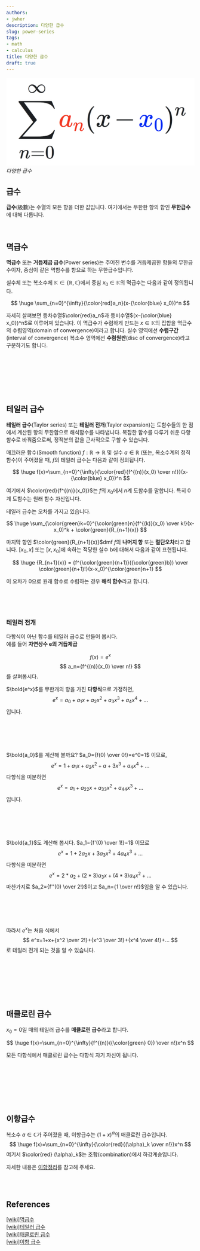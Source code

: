 ```yaml
---
authors:
- jwher
description: 다양한 급수
slug: power-series
tags:
- math
- calculus
title: 다양한 급수
draft: true
---
```


![power series](power-series-formula.png)
*다양한 급수*

<!--truncate-->

## 급수
**급수**(級數)는 수열의 모든 항을 더한 값입니다.
여기에서는 무한한 항의 합인 **무한급수** 에 대해 다룹니다.

<br/>

## 멱급수
**멱급수** 또는 **거듭제곱 급수**(Power series)는 주어진 변수를 거듭제곱한 항들의 무한급수이자,
중심이 같은 멱함수를 항으로 하는 무한급수입니다.

실수체 또는 복소수체 $\mathbb{K} \in \{\mathbb{R,C}\}$에서 중심 $x_0 \in \mathbb{K}$의 멱급수는 다음과 같이 정의됩니다.

$$
\huge
\sum_{n=0}^{\infty}{\color{red}a_n}(x-{\color{blue} x_0})^n
$$

자세히 살펴보면 등차수열$\color{red}a_n$과 등비수열$(x-{\color{blue} x_0})^n$로 이루어져 있습니다.
이 멱급수가 수렴하게 만드는 $x \in \mathbb{K}$의 집합을 멱급수의 수렴영역(domain of convergence)이라고 합니다.
실수 영역에선 **수렴구간**(interval of convergence)
복소수 영역에선 **수렴원판**(disc of convergence)라고 구분하기도 합니다.

<br/><br/><br/><br/><br/><br/>

## 테일러 급수
**테일러 급수**(Taylor series) 또는 **테일러 전개**(Taylor expansion)는 도함수들의 한 점에서 계산된 항의 무한합으로 해석함수를 나타냅니다.
복잡한 함수를 다루기 쉬운 다항함수로 바꿔줌으로써, 정적분의 값을 근사적으로 구할 수 있습니다.

매끄러운 함수(Smooth function) $f:\mathbb{R} \rightarrow \mathbb{R}$ 및 실수 $a \in \mathbb{R}$
(또는, 복소수계의 정칙함수)이 주어졌을 때,
$f$의 테일러 급수는 다음과 같이 정의됩니다.

$$
\huge
f(x)=\sum_{n=0}^{\infty}{\color{red}{f^{(n)}(x_0) \over n!}}(x-{\color{blue} x_0})^n
$$

여기에서 $\color{red}{f^{(n)}(x_0)}$는 $f$의 $x_0$에서 $n$계 도함수를 말합니다.
특히 0계 도함수는 원래 함수 자신입니다.

테일러 급수는 오차를 가지고 있습니다.

$$
\huge
\sum_{\color{green}k=0}^{\color{green}n}{f^{(k)}(x_0) \over k!}(x-x_0)^k + \color{green}{R_{n+1}(x)}
$$

마지막 항인 $\color{green}{R_{n+1}(x)}$dmf $f$의 **나머지 항** 또는 **절단오차**라고 합니다.
$[x_0,x]$ 또는 $[x,x_0]$에 속하는 적당한 실수 b에 대해서 다음과 같이 표현됩니다.

$$
\huge
{R_{n+1}(x)} = {f^{\color{green}(n+1)}({\color{green}b}) \over \color{green}(n+1)!}(x-x_0)^{\color{green}n+1}
$$

이 오차가 0으로 원래 함수로 수렴하는 경우 **해석 함수**라고 합니다.

<br/><br/><br/>

### 테일러 전개

다항식이 아닌 함수를 테일러 급수로 만들어 봅시다.  
예를 들어 **자연상수 e의 거듭제곱**

$$
f(x)=e^x
$$
$$
a_n={f^{(n)}(x_0) \over n!}
$$
를 살펴봅시다.

$\bold{e^x}$를 무한개의 항을 가진 **다항식**으로 가정하면,
$$
e^x=a_0+a_1x+a_2x^2+a_3x^3+a_4x^4+...
$$
입니다.

<br/><br/><br/><br/>

$\bold{a_0}$를 계산해 볼까요? $a_0={f(0) \over 0!}=e^0=1$ 이므로,
$$
e^x=1+a_1x+a_2x^2+a+3x^3+a_4x^4+...
$$
다항식을 미분하면
$$
e^x=a_1+a_22x+a_33x^2+a_44x^3+...
$$
입니다.

<br/><br/><br/><br/>

$\bold{a_1}$도 계산해 봅시다. $a_1={f'(0) \over 1!}=1$ 이므로
$$
e^x=1+2a_2x+3a_3x^2+4a_4x^3+...
$$
다항식을 미분하면
$$
e^x=2*a_2+(2*3)a_3x+(4*3)a_4x^2+...
$$
마찬가지로 $a_2={f''(0) \over 2!}$이고 $a_n={1 \over n!}$임을 알 수 있습니다.

<br/><br/><br/><br/>

따라서 $e^x$는 처음 식에서
$$
e^x=1+x+{x^2 \over 2!}+{x^3 \over 3!}+{x^4 \over 4!}+...
$$
로 테일러 전개 되는 것을 알 수 있습니다.

<br/><br/><br/><br/><br/><br/>

## 매클로린 급수
$x_0=0$일 때의 테일러 급수를 **매클로린 급수**라고 합니다.

$$
\huge
f(x)=\sum_{n=0}^{\infty}{f^{(n)}({\color{green} 0}) \over n!}x^n
$$

모든 다항식에서 매클로린 급수는 다항식 자기 자신이 됩니다.

<br/><br/><br/><br/><br/><br/>

## 이항급수

복소수 $a \in \mathbb C$가 주어졌을 때, 이항급수는 $(1+x)^\alpha$의 매클로린 급수입니다.
$$
\huge
f(x)=\sum_{n=0}^{\infty}{\color{red}{(\alpha)_k \over n!}}x^n
$$
여기서 $\color{red} (\alpha)_k$는 조합(combination)에서 하강계승입니다.

자세한 내용은 [이항정리](/posts/binomial-theorem)를 참고해 주세요.

<br/><br/>

<!-- 조수주기
jpeg(joint photographic experts group), mpeg(moving picture experts group)
DCT(descrete cosine transform), IDCT

양자화(quantization)
색변환(RGB->YCbCr)
block splitting (nxn -> 8x8*m)
DCT
양자화 테이블
zigzag scanning
run-length encoding
huffman coding -->

## References
[[wiki]멱급수](https://ko.wikipedia.org/wiki/멱급수)  
[[wiki]테일러 급수](https://ko.wikipedia.org/wiki/테일러_급수)  
[[wiki]매클로린 급수](https://ko.wikipedia.org/wiki/매클로린_급수)  
[[wiki]이항 급수](https://ko.wikipedia.org/wiki/이항_급수)  

<!--
https://web.archive.org/web/20060821030321/http://f-cpu.seul.org/whygee/dct_fc0/dct_fc0.html
https://www.jezzamon.com/fourier/
https://studyfield.tistory.com/742
-->